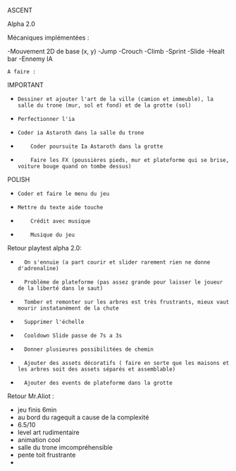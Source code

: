 ASCENT

Alpha 2.0 

Mécaniques implémentées : 

-Mouvement 2D de base (x, y)
-Jump
-Crouch
-Climb
-Sprint
-Slide
-Healt bar
-Ennemy IA


	A faire :
IMPORTANT	
-	  Dessiner et ajouter l'art de la ville (camion et immeuble), la salle du trone (mur, sol et fond) et de la grotte (sol)	
-	  Perfectionner l'ia
-	  Coder ia Astaroth dans la salle du trone
-         Coder poursuite Ia Astaroth dans la grotte
-         Faire les FX (poussières pieds, mur et plateforme qui se brise, voiture bouge quand on tombe dessus)

POLISH	
-	  Coder et faire le menu du jeu
-	  Mettre du texte aide touche
-         Crédit avec musique
-         Musique du jeu 

Retour playtest alpha 2.0: 
-       On s'ennuie (a part courir et slider rarement rien ne donne d'adrenaline)
-       Problème de plateforme (pas assez grande pour laisser le joueur de la liberté dans le saut)
-       Tomber et remonter sur les arbres est très frustrants, mieux vaut mourir instatanément de la chute
-       Supprimer l'échelle
-       Cooldown Slide passe de 7s a 3s
-       Donner plusieures possibilitées de chemin 
-       Ajouter des assets décoratifs ( faire en sorte que les maisons et les arbres soit des assets séparés et assemblable)
-       Ajouter des events de plateforme dans la grotte 

Retour Mr.Aliot : 
- jeu finis 6min
- au bord du ragequit a cause de la complexité
- 6.5/10 
- level art rudimentaire
- animation cool
- salle du trone imcompréhensible
- pente toit frustrante
- 




